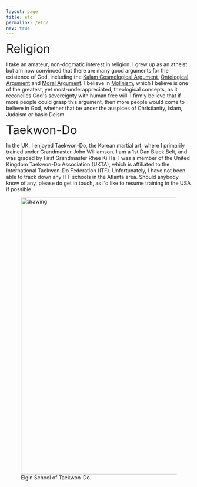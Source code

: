 ```yaml
---
layout: page
title: etc
permalink: /etc/
nav: true
---
```


<font size="6">Religion</font>

I take an amateur, non-dogmatic interest in religion. I grew up as an atheist but am now convinced that there are many good arguments for the existence of God, including the [Kalam Cosmological Argument](https://en.wikipedia.org/wiki/Kalam_cosmological_argument), [Ontological Argument](https://en.wikipedia.org/wiki/Ontological_argument) and [Moral Argument](https://en.wikipedia.org/wiki/Argument_from_morality). I believe in [Molinism](https://en.wikipedia.org/wiki/Molinism), which I believe is one of the greatest, yet most-underappreciated, theological concepts, as it reconciles God's sovereignty with human free will. I firmly believe that if more people could grasp this argument, then more people would come to believe in God, whether that be under the auspices of Christianity, Islam, Judaism or basic Deism.

<font size="6">Taekwon-Do</font>

In the UK, I enjoyed Taekwon-Do, the Korean martial art, where I primarily trained under Grandmaster John Williamson. I am a 1st Dan Black Belt, and was graded by First Grandmaster Rhee Ki Ha. I was a member of the United Kingdom Taekwon-Do Association (UKTA), which is affiliated to the International Taekwon-Do Federation (ITF). Unfortunately, I have not been able to track down any ITF schools in the Atlanta area. Should anybody know of any, please do get in touch, as I'd like to resume training in the USA if possible.

<figure>
<img src="/assets/img/taekwondo_pic.jpg" alt="drawing" width="750"/>
<figcaption>Elgin School of Taekwon-Do.</figcaption>
</figure>
